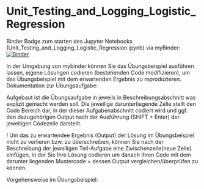 # Unit_Testing_and_Logging_Logistic_Regression

Binder Badge zum starten des Jupyter Notebooks (Unit_Testing_and_Logging_Logistic_Regression.ipynb) via myBinder: [![Binder](https://mybinder.org/badge_logo.svg)](https://mybinder.org/v2/gh/tristii/Unit_Testing_and_Logging_Logistic_Regression/main?labpath=Unit_Testing_and_Logging_Logistic_Regression.ipynb)

In der Umgebung von mybinder können Sie das Übungsbeispiel ausführen lassen, eigene Lösungen codieren (bestehenden Code modifizieren), um das Übungsbeispiel mit dem erwartenden Ergebnis zu reproduzieren.
Dokumentation zur Übungsaufgabe:

Aufgebaut ist die Übungsaufgabe in jeweils in Beschreibungsabschnitt was explizit gemacht werden soll. Die jeweilige darunterliegende Zelle stellt den Code Bereich dar, in der dieser Aufgabenabschnitt codiert wird und ggf. den dazugehörigen Output nach der Ausführung (SHIFT + Enter) der jeweiligen Codezelle darstellt.

! Um das zu erwartendee Ergebnis (Output) der Lösung im Übungsbeispiel nicht zu verlieren bzw. zu überschreiben, können Sie nach der Beschreibung der jeweiligen Teil-Aufgabe eine Zwischenzeile(neue Zeile) einfügen, in der Sie Ihre Lösung codieren um danach Ihren Code mit dem darunter liegenden Mustercode + dessen Output vergleichen/überprüfen zu können.

Vorgehensweise im Übungsbeispiel:
